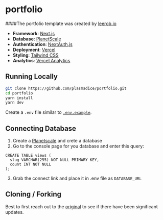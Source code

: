 # portfolio

####The portfolio template was created by [leerob.io](https://github.com/leerob/leerob.io.git)

- **Framework**: [Next.js](https://nextjs.org/)
- **Database**: [PlanetScale](https://planetscale.com)
- **Authentication**: [NextAuth.js](https://next-auth.js.org)
- **Deployment**: [Vercel](https://vercel.com)
- **Styling**: [Tailwind CSS](https://tailwindcss.com)
- **Analytics**: [Vercel Analytics](https://vercel.com/analytics)

## Running Locally

```bash
git clone https://github.com/plasmadice/portfolio.git
cd portfolio
yarn install
yarn dev
```

Create a `.env` file similar to [`.env.example`](https://github.com/leerob/leerob.io/blob/main/.env.example).

## Connecting Database

1. Create a [Planetscale](https://planetscale.com/) and crete a database
2. Go to the console page for you database and enter this query:

```
CREATE TABLE views (
  slug VARCHAR(255) NOT NULL PRIMARY KEY,
  count INT NOT NULL
);
```

3. Grab the connect link and place it in .env file as `DATABASE_URL`

## Cloning / Forking

Best to first reach out to the [original](https://github.com/leerob/leerob.io.git) to see if there have been significant updates.
